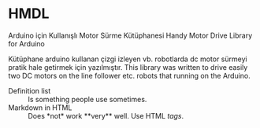 # HMDL
Arduino için Kullanışlı Motor Sürme Kütüphanesi
Handy Motor Drive Library for Arduino


Kütüphane arduino kullanan çizgi izleyen vb. robotlarda dc motor sürmeyi pratik hale getirmek için yazılmıştır.
This library was written to drive easily two DC motors on the line follower etc. robots that running on the Arduino.
<dl>
  <dt>Definition list</dt>
  <dd>Is something people use sometimes.</dd>

  <dt>Markdown in HTML</dt>
  <dd>Does *not* work **very** well. Use HTML <em>tags</em>.</dd>
</dl>


